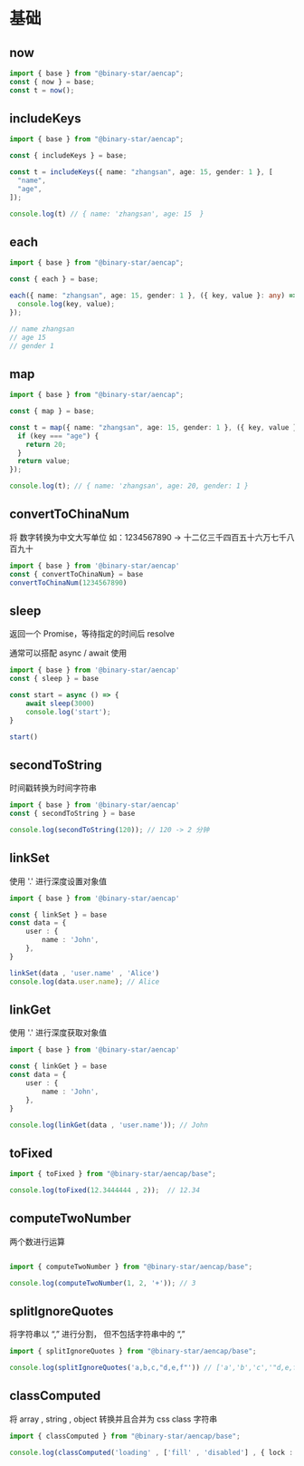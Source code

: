 # 基础


## now


```ts
import { base } from "@binary-star/aencap";
const { now } = base;
const t = now();
```


## includeKeys


```ts
import { base } from "@binary-star/aencap";

const { includeKeys } = base;

const t = includeKeys({ name: "zhangsan", age: 15, gender: 1 }, [
  "name",
  "age",
]);

console.log(t) // { name: 'zhangsan', age: 15  }

```


## each

```ts
import { base } from "@binary-star/aencap";

const { each } = base;

each({ name: "zhangsan", age: 15, gender: 1 }, ({ key, value }: any) => {
  console.log(key, value);
});

// name zhangsan
// age 15
// gender 1
```

## map 

```ts
import { base } from "@binary-star/aencap";

const { map } = base;

const t = map({ name: "zhangsan", age: 15, gender: 1 }, ({ key, value }: any) => {
  if (key === "age") {
    return 20;
  }
  return value;
});

console.log(t); // { name: 'zhangsan', age: 20, gender: 1 }
```


## convertToChinaNum 

将 数字转换为中文大写单位 如：1234567890 -> 十二亿三千四百五十六万七千八百九十

```ts
import { base } from '@binary-star/aencap'
const { convertToChinaNum} = base
convertToChinaNum(1234567890)
```


## sleep 
返回一个 Promise，等待指定的时间后 resolve

通常可以搭配 async / await 使用
```ts
import { base } from '@binary-star/aencap'
const { sleep } = base

const start = async () => {
    await sleep(3000)
    console.log('start');
}

start()
```


## secondToString
时间戳转换为时间字符串

```ts
import { base } from '@binary-star/aencap'
const { secondToString } = base

console.log(secondToString(120)); // 120 -> 2 分钟
```
## linkSet 
使用 '.' 进行深度设置对象值 

```ts
import { base } from '@binary-star/aencap'

const { linkSet } = base 
const data = {
    user : {
        name : 'John',
    },
}

linkSet(data , 'user.name' , 'Alice')
console.log(data.user.name); // Alice 

```

## linkGet 

使用 '.' 进行深度获取对象值

```ts
import { base } from '@binary-star/aencap'

const { linkGet } = base 
const data = {
    user : {
        name : 'John',
    },
}

console.log(linkGet(data , 'user.name')); // John
```


## toFixed

```ts
import { toFixed } from "@binary-star/aencap/base";

console.log(toFixed(12.3444444 , 2));  // 12.34

```


## computeTwoNumber

两个数进行运算 

```ts

import { computeTwoNumber } from "@binary-star/aencap/base";

console.log(computeTwoNumber(1, 2, '+')); // 3
```

## splitIgnoreQuotes

将字符串以 “,” 进行分割， 但不包括字符串中的 “,” 


```ts
import { splitIgnoreQuotes } from "@binary-star/aencap/base";

console.log(splitIgnoreQuotes('a,b,c,"d,e,f"')) // ['a','b','c','"d,e,f"']
```


## classComputed

将 array , string , object 转换并且合并为 css class 字符串

```ts
import { classComputed } from "@binary-star/aencap/base";

console.log(classComputed('loading' , ['fill' , 'disabled'] , { lock : true })) // 'loading fill disabled lock'
```

